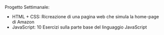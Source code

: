 Progetto Settimanale: 
- HTML + CSS:
  Ricreazione di una pagina web che simula la home-page di Amazon
- JavaScript:
  10 Esercizi sulla parte base del linguaggio JavaScript
